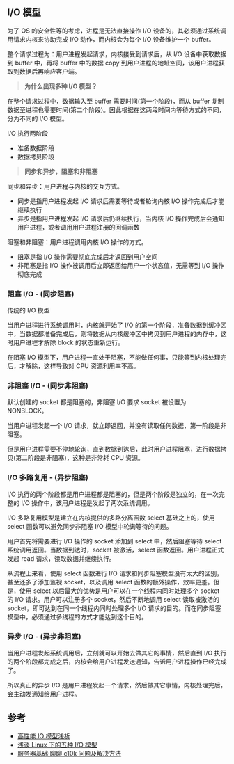 ## I/O 模型

为了 OS 的安全性等的考虑，进程是无法直接操作 I/O 设备的，其必须通过系统调用请求内核来协助完成 I/O 动作，而内核会为每个 I/O 设备维护一个 buffer。

整个请求过程为：用户进程发起请求，内核接受到请求后，从 I/O 设备中获取数据到 buffer 中，再将 buffer 中的数据 copy 到用户进程的地址空间，该用户进程获取到数据后再响应客户端。

> **为什么出现多种 I/O 模型？**

在整个请求过程中，数据输入至 buffer 需要时间(第一个阶段)，而从 buffer 复制数据至进程也需要时间(第二个阶段)。因此根据在这两段时间内等待方式的不同，分为不同的 I/O 模型。

I/O 执行两阶段

* 准备数据阶段
* 数据拷贝阶段

> **同步和异步，阻塞和非阻塞**

同步和异步：用户进程与内核的交互方式。

* 同步是指用户进程发起 I/O 请求后需要等待或者轮询内核 I/O 操作完成后才能继续执行
* 异步是指用户进程发起 I/O 请求后仍继续执行，当内核 I/O 操作完成后会通知用户进程，或者调用用户进程注册的回调函数

阻塞和非阻塞：用户进程调用内核 I/O 操作的方式。

* 阻塞是指 I/O 操作需要彻底完成后才返回到用户空间
* 非阻塞是指 I/O 操作被调用后立即返回给用户一个状态值，无需等到 I/O 操作彻底完成

### 阻塞 I/O - (同步阻塞)

传统的 I/O 模型

当用户进程进行系统调用时，内核就开始了 I/O 的第一个阶段，准备数据到缓冲区中，当数据都准备完成后，则将数据从内核缓冲区中拷贝到用户进程的内存中，这时用户进程才解除 block 的状态重新运行。

在阻塞 I/O 模型下，用户进程一直处于阻塞，不能做任何事，只能等到内核处理完后，才解除，这样导致对 CPU 资源利用率不高。

### 非阻塞 I/O - (同步非阻塞)

默认创建的 socket 都是阻塞的，非阻塞 I/O 要求 socket 被设置为 NONBLOCK。

当用户进程发起一个 I/O 请求，就立即返回，并没有读取任何数据，第一阶段是非阻塞。

但是用户进程需要不停地轮询，直到数据到达后，此时用户进程阻塞，进行数据拷贝(第二阶段是非阻塞)，这种是非常耗 CPU 资源。

### I/O 多路复用 - (异步阻塞)

I/O 执行的两个阶段都是用户进程都是阻塞的，但是两个阶段是独立的，在一次完整的 I/O 操作中，该用户进程是发起了两次系统调用。

I/O 多路复用模型是建立在内核提供的多路分离函数 select 基础之上的，使用 select 函数可以避免同步非阻塞 I/O 模型中轮询等待的问题。

用户首先将需要进行 I/O 操作的 socket 添加到 select 中，然后阻塞等待 select 系统调用返回。当数据到达时，socket 被激活，select 函数返回。用户进程正式发起 read 请求，读取数据并继续执行。

从流程上来看，使用 select 函数进行 I/O 请求和同步阻塞模型没有太大的区别，甚至还多了添加监视 socket，以及调用 select 函数的额外操作，效率更差。但是，使用 select 以后最大的优势是用户可以在一个线程内同时处理多个 socket 的 I/O 请求。用户可以注册多个 socket，然后不断地调用 select 读取被激活的 socket，即可达到在同一个线程内同时处理多个 I/O 请求的目的。而在同步阻塞模型中，必须通过多线程的方式才能达到这个目的。

### 异步 I/O - (异步非阻塞)

当用户进程发起系统调用后，立刻就可以开始去做其它的事情，然后直到 I/O 执行的两个阶段都完成之后，内核会给用户进程发送通知，告诉用户进程操作已经完成了。

所以真正的异步 I/O 是用户进程发起一个请求，然后做其它事情，内核处理完后，会主动发通知给用户进程。

## 参考

* [高性能 IO 模型浅析](http://www.cnblogs.com/fanzhidongyzby/p/4098546.html)
* [浅谈 Linux 下的五种 I/O 模型](http://www.cnblogs.com/chy2055/p/5220793.html)
* [服务器基础:聊聊 c10k 问题及解决方法](http://blog.csdn.net/sinat_34990639/article/details/52779154)
